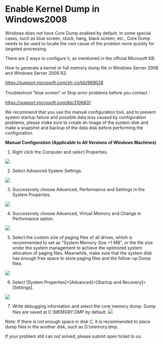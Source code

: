 # Enable Kernel Dump in Windows2008
Windows does not have Core Dump enabled by default. In some special cases, such as blue screen, stuck, hang, black screen, etc., Core Dump needs to be used to locate the root cause of the problem more quickly for targeted processing.



There are 2 ways to configure it, as mentioned in the official Microsoft KB:



How to generate a kernel or full memory dump file in Windows Server 2008 and Windows Server 2008 R2:

https://support.microsoft.com/zh-cn/kb/969028

Troubleshoot “blue screen” or Stop error problems before you contact：

https://support.microsoft.com/kb/3106831



We recommend that you use the manual configuration tool, and to prevent system startup failure and possible data loss caused by configuration problems, please make sure to create an image of the system disk and make a snapshot and backup of the data disk before performing the configuration.

**Manual Configuration (Applicable to All Versions of Windows Machines)**

1. Right click the Computer and select Properties.

![](https://github.com/jdcloudcom/cn/blob/edit/image/Elastic-Compute/Virtual-Machine/Windows/windows2008%E5%BC%80%E5%90%AF%E5%86%85%E6%A0%B8%E8%BD%AC%E5%82%A8%E9%85%8D%E7%BD%AE01.png)

2. Select Advanced System Settings.

![](https://github.com/jdcloudcom/cn/blob/edit/image/Elastic-Compute/Virtual-Machine/Windows/windows2008%E5%BC%80%E5%90%AF%E5%86%85%E6%A0%B8%E8%BD%AC%E5%82%A8%E9%85%8D%E7%BD%AE02.png)

3. Successively choose Advanced, Performance and Settings in the System Properties.

![](https://github.com/jdcloudcom/cn/blob/edit/image/Elastic-Compute/Virtual-Machine/Windows/windows2008%E5%BC%80%E5%90%AF%E5%86%85%E6%A0%B8%E8%BD%AC%E5%82%A8%E9%85%8D%E7%BD%AE03.png)

4. Successively choose Advanced, Virtual Memory and Change in Performance option.

![](https://github.com/jdcloudcom/cn/blob/edit/image/Elastic-Compute/Virtual-Machine/Windows/windows2008%E5%BC%80%E5%90%AF%E5%86%85%E6%A0%B8%E8%BD%AC%E5%82%A8%E9%85%8D%E7%BD%AE04.png)

5. Select the custom size of paging files of all drives, which is recommended to set as "System Memory Size +1 MB", or the file size under the system management to achieve the optimized system allocation of paging files. Meanwhile, make sure that the system disk has enough free space to store paging files and the follow-up Dump files.

![](https://github.com/jdcloudcom/cn/blob/edit/image/Elastic-Compute/Virtual-Machine/Windows/windows2008%E5%BC%80%E5%90%AF%E5%86%85%E6%A0%B8%E8%BD%AC%E5%82%A8%E9%85%8D%E7%BD%AE05.png)

6. Select [System Properties]>[Advanced]>[Startup and Recovery]>[Settings].

![](https://github.com/jdcloudcom/cn/blob/edit/image/Elastic-Compute/Virtual-Machine/Windows/windows2008%E5%BC%80%E5%90%AF%E5%86%85%E6%A0%B8%E8%BD%AC%E5%82%A8%E9%85%8D%E7%BD%AE06.png)

7. Write debugging information and select the core memory dump. Dump files are saved at C:\MEMORY.DMP by default.
![](https://github.com/jdcloudcom/cn/blob/edit/image/Elastic-Compute/Virtual-Machine/Windows/windows2008%E5%BC%80%E5%90%AF%E5%86%85%E6%A0%B8%E8%BD%AC%E5%82%A8%E9%85%8D%E7%BD%AE07.png)

Note: If there is not enough space in disk C, it is recommended to place dump files in the another disk, such as D:\memory.dmp.



If your problem still can not solved, please submit open ticket to us.
